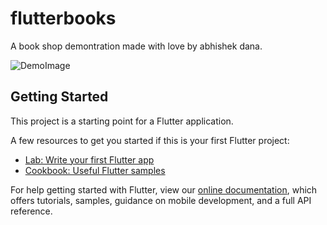 # flutterbooks

A book shop demontration made with love by abhishek dana.

![DemoImage]('https://raw.githubusercontent.com/abhishekdana1999/flutterbooks/master/simulator_screenshot_53ED37B9-EF19-4A1F-91AD-A79A38BB3BCD.png')

## Getting Started

This project is a starting point for a Flutter application.

A few resources to get you started if this is your first Flutter project:

- [Lab: Write your first Flutter app](https://flutter.dev/docs/get-started/codelab)
- [Cookbook: Useful Flutter samples](https://flutter.dev/docs/cookbook)

For help getting started with Flutter, view our
[online documentation](https://flutter.dev/docs), which offers tutorials,
samples, guidance on mobile development, and a full API reference.
